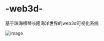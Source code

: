 # -web3d-
基于珠海横琴长隆海洋世界的web3d可视化系统


![image](https://user-images.githubusercontent.com/66437879/148066945-72fa9600-bf97-4f67-aec1-cc4cb4e2888b.png)
